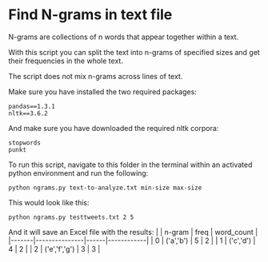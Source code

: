# Find N-grams in text file

N-grams are collections of n words that appear together within a text.

With this script you can split the text into n-grams of specified sizes and get their frequencies in the whole text.

The script does not mix n-grams across lines of text.

Make sure you have installed the two required packages:
```
pandas==1.3.1
nltk==3.6.2
```

And make sure you have downloaded the required nltk corpora:
```
stopwords
punkt
```

To run this script, navigate to this folder in the terminal within an activated python environment and run the following:
```
python ngrams.py text-to-analyze.txt min-size max-size
```

This would look like this:
```
python ngrams.py testtweets.txt 2 5
```

And it will save an Excel file with the results:
|       | n-gram        | freq | word_count |
|-------|---------------|------|------------|
| 0     | ('a','b')     | 5    | 2          |
| 1     | ('c','d')     | 4    | 2          |
| 2     | ('e','f','g') | 3    | 3          |